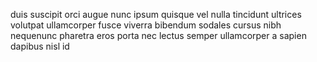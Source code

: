 duis suscipit orci augue nunc ipsum quisque vel nulla tincidunt ultrices
volutpat ullamcorper fusce viverra bibendum sodales cursus nibh nequenunc
pharetra eros porta nec lectus semper ullamcorper a sapien dapibus nisl id